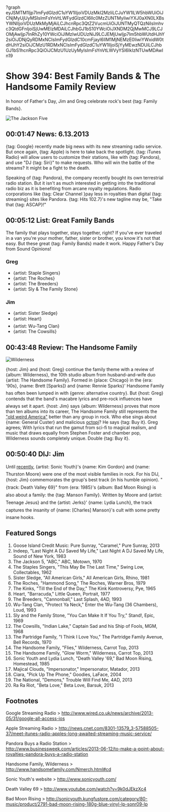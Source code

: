 ?graph eyJSMTM1Ijp7ImFydGlzdC1uYW1lIjoiVDUzMkI2MzIiLCJuYW1lLW5hbWUiOiJCNjMyUjUyMSIsImFsYnVtLWFydGlzdCI6Ilc0MzZUNTMyIiwiYXJ0aXN0LXBsYWNlIjoiVDUzMkMyMjAiLCJhcnRpc3QtZ2VucmUiOiJUNTMyQTQzNiIsImhvc3QtdGFnIjoiSjUwMEIzMDAiLCJhbGJ1bS10YWciOiJXNDM2QjMwMCJ9LCJOMjAwIjp7InRhZy10YWciOiJIMzIwUDUzNiJ9LCJEMjUwIjp7Im5hbWUtdHJhY2siOiJDNjQyRDMxNCIsImFydGlzdC10cmFjayI6IlM1MjNEMzE0IiwiYWxidW0tdHJhY2siOiJCMzU1RDMxNCIsImFydGlzdC1uYW1lIjoiSjYyMEwzNDUiLCJhbGJ1bS1hcnRpc3QiOiJCMzU1UzUyMyIsImFsYnVtLWVyYSI6IkIzNTUwMDAwIn19

# Show 394: Best Family Bands & The Handsome Family Review
In honor of Father's Day, Jim and Greg celebrate rock's best {tag: Family Bands}.

![The Jackson Five](http://static.soundopinions.org/images/2013/jacksonfive.jpg)

## 00:01:47 News: 6.13.2013
{tag: Google} recently made big news with its new streaming radio service. But once again, {tag: Apple} is here to take back the spotlight. {tag: iTunes Radio} will allow users to customize their stations, like with {tag: Pandora}, and use "DJ {tag: Siri}" to make requests. Who will win the battle of the streams? It might be a fight to the death.

Speaking of {tag: Pandora}, the company recently bought its own terrestrial radio station. But it isn't as much interested in getting into the traditional radio biz as it is benefiting from arcane royalty regulations. Radio corporations like {tag: Clear Channel }pay less in royalties than digital {tag: streaming} sites like Pandora. {tag: Hits 102.7}'s new tagline may be, "Take that {tag: ASCAP}!"

## 00:05:12 List: Great Family Bands
The family that plays together, stays together, right? If you've ever traveled in a van you're your mother, father, sister or brother, you know it's not that easy. But these great {tag: Family Bands} made it work. Happy Father's Day from Sound Opinions!

### Greg
- {artist: Staple Singers}
- {artist: The Roches}
- {artist: The Breeders}
- {artist: Sly & The Family Stone}

### Jim
- {artist: Sister Sledge}
- {artist: Heart}
- {artist: Wu-Tang Clan}
- {artist: The Cowsills}

## 00:43:48 Review: The Handsome Family
![Wilderness](http://is5.mzstatic.com/image/thumb/Music2/v4/b9/ae/91/b9ae913f-01ca-8c17-2252-8c1be6234bcd/source/600x600bb.jpg "4671022/641361909")

{host: Jim} and {host: Greg} continue the family theme with a review of {album: Wilderness}, the 10th studio album from husband-and-wife duo {artist: The Handsome Family}. Formed in {place: Chicago} in the {era: '90s}, {name: Brett [Sparks]} and {name: Rennie Sparks}' Handsome Family has often been lumped in with {genre: alternative country}. But {host: Greg} contends that the band's macabre lyrics and pre-rock influences have always set it apart. {host: Jim} says {album: Wilderness} proves that more than ten albums into its career, The Handsome Family still represents the ["old weird America"](http://us.macmillan.com/theoldweirdamerica/GreilMarcus)  better than any group in rock. Who else sings about {name: General Custer} and malicious [octopi](http://www.youtube.com/watch?v=w-NHP_B-b7k)? He says {tag: Buy it}. Greg agrees; With lyrics that run the gamut from sci-fi to magical realism, and music that draws equally from Stephen Foster and chamber pop, Wilderness sounds completely unique. Double {tag: Buy it}.

## 00:50:40 DIJ: Jim
Until [recently](http://www.newyorker.com/reporting/2013/06/03/130603fa_fact_halberstadt), {artist: Sonic Youth}'s {name: Kim Gordon} and {name: Thurston Moore} were one of the most visible families in rock. For his DIJ, {host: Jim} commemorates the group's best track (in his humble opinion). "{track: Death Valley 69}" from {era: 1985}'s {album: Bad Moon Rising} is also about a family: the {tag: Manson Family}. Written by Moore and {artist: Teenage Jesus} and the {artist: Jerks}' {name: Lydia Lunch}, the track captures the insanity of {name: [Charles] Manson}'s cult with some pretty insane hooks.

## Featured Songs
1. Goose Island Credit Music: Pure Sunray, "Caramel," Pure Sunray, 2013
2. Indeep, "Last Night A DJ Saved My Life," Last Night A DJ Saved My Life, Sound of New York, 1983
3. The Jackson 5, "ABC," ABC, Motown, 1970
4. The Staples Singers, "This May Be The Last Time," Swing Low, Collectables, 1962
5. Sister Sledge, "All American Girls," All American Girls, Rhino, 1981
6. The Roches, "Hammond Song," The Roches, Warner Bros, 1979
7. The Kinks, "Till the End of the Day," The Kink Kontroversy, Pye, 1965
8. Heart, "Barracuda," Little Queen, Portrait, 1977
9. The Breeders, "Cannonball," Last Splash, 4AD, 1993
10. Wu-Tang Clan, "Protect Ya Neck," Enter the Wu-Tang (36 Chambers), Loud, 1993
11. Sly and the Family Stone, "You Can Make It If You Try," Stand!, Epic, 1969
12. The Cowsills, "Indian Lake," Captain Sad and his Ship of Fools, MGM, 1968
13. The Partridge Family, "I Think I Love You," The Partridge Family Avenue, Bell Records, 1970
14. The Handsome Family, "Flies," Wilderness, Carrot Top, 2013
15. The Handsome Family, "Glow Worm," Wilderness, Carrot Top, 2013
16. Sonic Youth and Lydia Lunch, "Death Valley '69," Bad Moon Rising, Homestead, 1985
17. Majical Clouds, "Impersonator," Impersonator, Matador, 2013
18. Ciara, "Pick Up The Phone," Goodies, LaFace, 2004
19. The National, "Demons," Trouble Will Find Me, 4AD, 2013
20. Ra Ra Riot, "Beta Love," Beta Love, Barsuk, 2013

## Footnotes
Google Streaming Radio > http://www.wired.co.uk/news/archive/2013-05/31/google-all-access-ios

Apple Streaming Radio > http://news.cnet.com/8301-13579_3-57588505-37/meet-itunes-radio-apples-long-awaited-streaming-music-service/

Pandora Buys a Radio Station > http://www.businessweek.com/articles/2013-06-12/to-make-a-point-about-royalties-pandora-buys-a-radio-station

Handsome Family, Wilderness > http://www.handsomefamily.com/Nmerch.html#cd

Sonic Youth's website > http://www.sonicyouth.com/

Death Valley 69 > http://www.youtube.com/watch?v=9k0dJEkzXc4

Bad Moon Rising > http://sonicyouth.kungfustore.com/category/80-music/product/2791-bad-moon-rising-180g-blue-vinyl-lp-sonr09-lp
